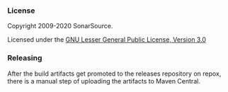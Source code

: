 ### License

Copyright 2009-2020 SonarSource.

Licensed under the [GNU Lesser General Public License, Version 3.0](http://www.gnu.org/licenses/lgpl.txt)

### Releasing

After the build artifacts get promoted to the releases repository on repox, there is a manual step of uploading the artifacts to Maven Central.

